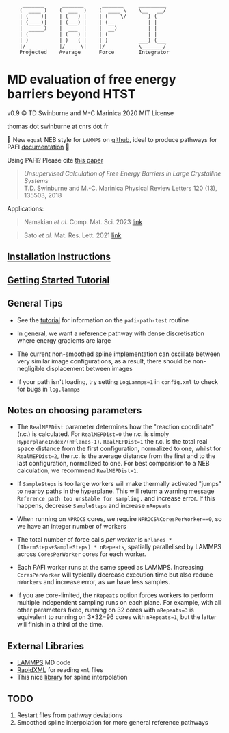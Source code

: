          _______      _______      _______     _________
        (  ____ )    (  ___  )    (  ____ \    \__   __/
        | (    )|    | (   ) |    | (    \/       ) (
        | (____)|    | (___) |    | (__           | |
        |  _____)    |  ___  |    |  __)          | |
        | (          | (   ) |    | (             | |
        | )          | )   ( |    | )          ___) (___
        |/           |/     \|    |/           \_______/
        Projected    Average      Force        Integrator

# MD evaluation of free energy barriers beyond HTST
v0.9 :copyright: TD Swinburne and M-C Marinica 2020 MIT License

thomas dot swinburne at cnrs dot fr

:rotating_light: New `equal` NEB style for `LAMMPS` on [github](https://github.com/lammps/lammps.git), ideal to produce pathways for PAFI [documentation](https://github.com/lammps/lammps/blob/develop/doc/src/fix_neb.rst) :rotating_light:

Using PAFI? Please cite [this paper](https://journals.aps.org/prl/abstract/10.1103/PhysRevLett.120.135503)
> *Unsupervised Calculation of Free Energy Barriers in Large Crystalline Systems*   
> T.D. Swinburne and M.-C. Marinica
> Physical Review Letters 120 (13), 135503, 2018

Applications:
> Namakian *et al.* Comp. Mat. Sci. 2023 [link](https://doi.org/10.1016/j.commatsci.2022.111971)

> Sato *et al.* Mat. Res. Lett.  2021 [link](https://doi.org/10.1080/21663831.2021.1875079)


## [Installation Instructions](INSTALL.md)

## [Getting Started Tutorial](TUTORIAL.md)

## General Tips

- See the [tutorial](TUTORIAL.md) for information on the `pafi-path-test` routine

- In general, we want a reference pathway with dense discretisation where energy gradients are large

- The current non-smoothed spline implementation can oscillate between very similar image configurations, as a result, there should be non-negligible displacement between images

- If your path isn't loading, try setting `LogLammps=1` in `config.xml` to check for bugs in `log.lammps`

## Notes on choosing parameters

- The `RealMEPDist` parameter determines how the "reaction coordinate" (r.c.) is calculated. For  `RealMEPDist=0` the r.c. is simply `HyperplaneIndex/(nPlanes-1)`. `RealMEPDist=1` the r.c. is the total real space distance from the first configuration, normalized to one, whilst for `RealMEPDist=2`, the r.c. is the average distance from the first and to the last configuration, normalized to one. For best comparision to a NEB calculation, we recommend `RealMEPDist=1`.

- If `SampleSteps` is too large workers will make thermally activated "jumps" to nearby paths in the hyperplane. This will return a warning message `Reference path too unstable for sampling.`
 and increase error. If this happens, decrease `SampleSteps` and increase `nRepeats`

- When running on `NPROCS` cores, we require `NPROCS%CoresPerWorker==0`, so we have an integer number of workers

- The total number of force calls *per worker* is `nPlanes * (ThermSteps+SampleSteps) * nRepeats`, spatially parallelised by LAMMPS across `CoresPerWorker` cores for each worker.

- Each PAFI worker runs at the same speed as LAMMPS. Increasing `CoresPerWorker` will typically decrease execution time but also reduce `nWorkers` and increase error, as we have less samples.

- If you are core-limited, the `nRepeats` option forces workers to perform multiple independent sampling runs on each plane. For example, with all other parameters fixed, running on 32 cores with `nRepeats=3` is equivalent to running on 3*32=96 cores with  `nRepeats=1`, but the latter will finish in a third of the time.



## External Libraries
- [LAMMPS](https://lammps.sandia.gov) MD code
- [RapidXML](https://rapidxml.sourceforge.net) for reading `xml` files
- This nice [library](https://github.com/ttk592/spline) for spline interpolation

## TODO
1. Restart files from pathway deviations
2. Smoothed spline interpolation for more general reference pathways
